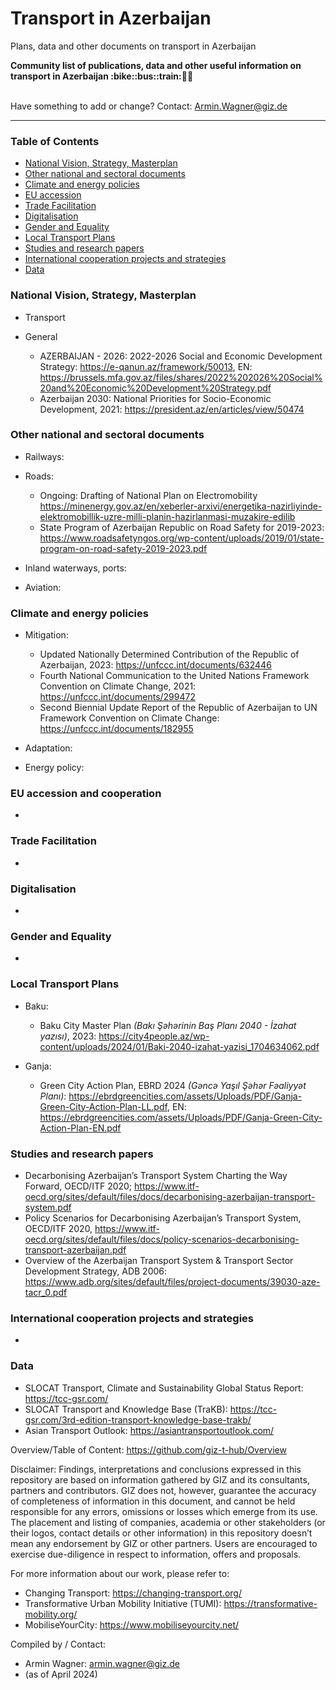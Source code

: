 # Transport in Azerbaijan
Plans, data and other documents on transport in Azerbaijan

<b> 
Community list of publications, data and other useful information on transport in Azerbaijan :bike::bus::train:🌳🚊
</b><br><br>

Have something to add or change? Contact: Armin.Wagner@giz.de

------------------------------

### Table of Contents

- [National Vision, Strategy, Masterplan](#National-Vision-Strategy-Masterplan)
- [Other national and sectoral documents](#other-national-sectoral-documents) 
- [Climate and energy policies](#climate-energy-policies) 
- [EU accession](#eu-accession)
- [Trade Facilitation](#trade-facilitation)  
- [Digitalisation](#digitalisation)
- [Gender and Equality](#gender)
- [Local Transport Plans](#local-transport-plans) 
- [Studies and research papers](#studies-research) 
- [International cooperation projects and strategies](#International-cooperation) 
- [Data](#data) 

  
### National Vision, Strategy, Masterplan <a name="national-vision-strategy-masterplan"></a> 

- Transport

- General
	- AZERBAIJAN - 2026: 2022-2026 Social and Economic Development Strategy: https://e-qanun.az/framework/50013, EN:  https://brussels.mfa.gov.az/files/shares/2022%202026%20Social%20and%20Economic%20Development%20Strategy.pdf
	- Azerbaijan 2030: National Priorities for Socio-Economic Development, 2021: https://president.az/en/articles/view/50474

### Other national and sectoral documents <a name="other-national-sectoral-documents"></a> 

- Railways:
 
- Roads:
	- Ongoing: Drafting of National Plan on Electromobility https://minenergy.gov.az/en/xeberler-arxivi/energetika-nazirliyinde-elektromobillik-uzre-milli-planin-hazirlanmasi-muzakire-edilib
	- State Program of Azerbaijan Republic on Road Safety for 2019-2023: https://www.roadsafetyngos.org/wp-content/uploads/2019/01/state-program-on-road-safety-2019-2023.pdf
    
- Inland waterways, ports:
- Aviation:

### Climate and energy policies <a name="climate-energy-policies"></a> 

- Mitigation:
	- Updated Nationally Determined Contribution of the Republic of Azerbaijan, 2023: https://unfccc.int/documents/632446
	- Fourth National Communication to the United Nations Framework Convention on Climate Change, 2021: https://unfccc.int/documents/299472
	- Second Biennial Update Report of the Republic of Azerbaijan to UN Framework Convention on Climate Change: https://unfccc.int/documents/182955
    
- Adaptation:
   

- Energy policy: 
    


### EU accession and cooperation <a name="eu-accession"></a> 

- 

### Trade Facilitation <a name="trade-facilitation"></a> 

-

### Digitalisation <a name="digitalisation"></a>

-

### Gender and Equality <a name="gender"></a>

-

### Local Transport Plans <a name="local-transport-plans"></a>  

- Baku:
	- Baku City Master Plan *(Bakı Şəhərinin Baş Planı 2040 - İzahat yazısı)*, 2023: https://city4people.az/wp-content/uploads/2024/01/Baki-2040-izahat-yazisi_1704634062.pdf
   
- Ganja:
	- Green City Action Plan, EBRD 2024 *(Gəncə Yaşıl Şəhər Fəaliyyət Planı)*: https://ebrdgreencities.com/assets/Uploads/PDF/Ganja-Green-City-Action-Plan-LL.pdf, EN: https://ebrdgreencities.com/assets/Uploads/PDF/Ganja-Green-City-Action-Plan-EN.pdf

### Studies and research papers <a name="studies-research"></a> 

- Decarbonising Azerbaijan’s Transport System Charting the Way Forward, OECD/ITF 2020; https://www.itf-oecd.org/sites/default/files/docs/decarbonising-azerbaijan-transport-system.pdf
- Policy Scenarios for Decarbonising Azerbaijan’s Transport System, OECD/ITF 2020, https://www.itf-oecd.org/sites/default/files/docs/policy-scenarios-decarbonising-transport-azerbaijan.pdf
- Overview of the Azerbaijan Transport System & Transport Sector Development Strategy, ADB 2006: https://www.adb.org/sites/default/files/project-documents/39030-aze-tacr_0.pdf

### International cooperation projects and strategies <a name="international-cooperation"></a> 

-

### Data <a name="data"></a>

- SLOCAT Transport, Climate and Sustainability Global Status Report: https://tcc-gsr.com/ 
- SLOCAT Transport and Knowledge Base (TraKB):  https://tcc-gsr.com/3rd-edition-transport-knowledge-base-trakb/ 
- Asian Transport Outlook: https://asiantransportoutlook.com/ 


Overview/Table of Content: https://github.com/giz-t-hub/Overview

Disclaimer: Findings, interpretations and conclusions expressed in this repository are based on information gathered by GIZ and its consultants, partners and contributors. GIZ does not, however, guarantee the accuracy of completeness of information in this document, and cannot be held responsible for any errors, omissions or losses which emerge from its use. The placement and listing of companies, academia or other stakeholders (or their logos, contact details or other information) in this repository doesn’t mean any endorsement by GIZ or other partners. Users are encouraged to exercise due-diligence in respect to information, offers and proposals.


For more information about our work, please refer to: 
- Changing Transport: https://changing-transport.org/
-	Transformative Urban Mobility Initiative (TUMI): https://transformative-mobility.org/
-	MobiliseYourCity: https://www.mobiliseyourcity.net/
		
Compiled by / Contact:
- Armin Wagner: armin.wagner@giz.de
- (as of April 2024)
